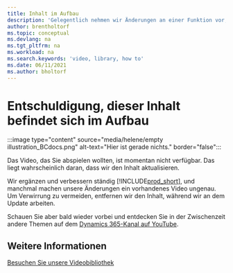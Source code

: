 ```yaml
---
title: Inhalt im Aufbau
description: 'Gelegentlich nehmen wir Änderungen an einer Funktion vor, die dazu führt, dass ein Video irreführend wird, sodass wir das Video entfernen, während wir den Inhalt aktualisieren.'
author: brentholtorf
ms.topic: conceptual
ms.devlang: na
ms.tgt_pltfrm: na
ms.workload: na
ms.search.keywords: 'video, library, how to'
ms.date: 06/11/2021
ms.author: bholtorf
---
```


# <a name="sorry-this-content-is-under-construction"></a><a name="sorry-this-content-is-under-construction"></a>Entschuldigung, dieser Inhalt befindet sich im Aufbau

:::image type="content" source="media/helene/empty illustration_BCdocs.png" alt-text="Hier ist gerade nichts." border="false":::

Das Video, das Sie abspielen wollten, ist momentan nicht verfügbar. Das liegt wahrscheinlich daran, dass wir den Inhalt aktualisieren.

Wir ergänzen und verbessern ständig [!INCLUDE[prod_short](includes/prod_short.md)], und manchmal machen unsere Änderungen ein vorhandenes Video ungenau. Um Verwirrung zu vermeiden, entfernen wir den Inhalt, während wir an dem Update arbeiten.

Schauen Sie aber bald wieder vorbei und entdecken Sie in der Zwischenzeit andere Themen auf dem [Dynamics 365-Kanal auf YouTube](https://www.youtube.com/playlist?list=PLcakwueIHoT-wVFPKUtmxlqcG1kJ0oqq4).

## <a name="see-also"></a><a name="see-also"></a>Weitere Informationen
[Besuchen Sie unsere Videobibliothek](across-videos.md)

 
